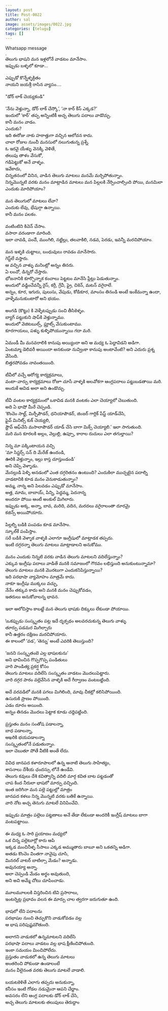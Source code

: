 ```yaml
---
layout: post
title: Post-0022
author: sal
image: assets/images/0022.jpg
categories: [telugu]
tags: []
---
```

Whatsapp message  <br>
 .  <br>
 తెలుగు భాషని మన ఇళ్లలోనే వాడటం మానేసాం.  <br>
 ఇప్పుడు బళ్ళలో కూడా...  <br>
   <br>
 ఎప్పుడో కొన్నేళ్ళక్రితం  <br>
 నాయని జయశ్రీ రాసిన వ్యాసం....  <br>
   <br>
 "డోర్ లాక్ చెయ్యకండి"  <br>
   <br>
 ‘నేను వెళ్తున్నా, డోర్ లాక్ చేస్కో’, ‘నా కార్ కీస్ ఎక్కడ?’  <br>
 ఇందులో ‘కార్’ తప్ప అన్నింటికీ అచ్చ తెలుగు పదాలు వాడొచ్చు.  <br>
 కానీ మనం వాడం.  <br>
 ఎందుకు?  <br>
 ఇది ఈరోజు నాకు హఠాత్తుగా వచ్చిన ఆలోచన కాదు.  <br>
 చాలా రోజుల నుంచీ మనసులో నలుగుతున్న ప్రశ్నే.  <br>
 ఓ ఇరవై యేళ్ళు వెనక్కి వెళితే,  <br>
 తలుపు తాళం వేసుకో,  <br>
 గడిపెట్టుకో అనే వాళ్ళం.  <br>
 ఇవేకాదు,  <br>
 చిన్నతనంలో వినిన, వాడిన తెలుగు మాటలు మనమే మర్చిపోతున్నాం.  <br>
 నిన్నమొన్నటి వరకు మనం మాట్లాడిన మాటలు మన పిల్లలకి నేర్పించాల్సింది పోయి, మనమిలా ఎందుకు మారిపోయాం?  <br>
   <br>
 మన తెలుగులో మాటలు లేవా?  <br>
 ఎందుకు లేవు, భేషుగ్గా ఉన్నాయి.  <br>
 కానీ మనం పలకం.  <br>
   <br>
 వంటింటిని కిచెన్ చేసాం.  <br>
 వసారా వరండాగా మారింది.  <br>
 ఇలా చావడి, పంౘ, ముంగిలి, నట్టిల్లు, తలవాకిలి, నడవ, పెరడు, ఇవన్నీ మరచిపోయాం.  <br>
   <br>
 మన ఇళ్ళకి చుట్టాలు, బంధువులు రావడం మానేసారు.  <br>
 గెస్ట్‌లే వస్తారు.  <br>
 ఆ వచ్చిన వాళ్ళు మనింట్లో అన్నం తినరు.  <br>
 ఏ లంచో, డిన్నరో చేస్తారు.  <br>
 భోజనానికి కూర్చొన్నాక కంచాలు పెట్టటం మానేసి ప్లేట్లు పెడుతున్నాం.  <br>
 అందులో వడ్డించేవన్నీ రైస్, కర్రీ, గ్రేవీ, ఫ్రై, చికెన్, మటన్ వగైరాలే.  <br>
 అన్నం, కూర, ఇగురు, పులుసు, వేపుడు, కోడికూర, మాంసం తినండి అంటే ఇంకేమన్నా ఉందా,  <br>
 వాళ్ళేమనుకుంటారో అని భయం.  <br>
   <br>
 అంగడి (కొట్టు) కి వెళ్ళేటప్పుడు సంచి తీసికెళ్ళం.  <br>
 బ్యాగ్ పట్టుకుని షాప్‍కి వెళ్తున్నాము.  <br>
 అందులో వెజిటబుల్స్, ఫ్రూట్స్ వేసుకుంటాము.  <br>
 కూరగాయలు, పళ్ళు కుళ్ళిపోయున్నాయి గదా మరి.  <br>
   <br>
 ఏమండీ మీ మనవరాలికి కానుపు అయ్యిందా అని ఆ మధ్య ఓ పెద్దావిడని అడిగా.  <br>
 ఏంటమ్మా డెలివరీ అయిందా అనకుండా నువ్వింకా కానుపు అంటావేంటి? అని ఎదురు ప్రశ్న వేసింది.  <br>
 బిత్తరపోవడం నావంతయింది.  <br>
   <br>
 టీవీలో వచ్చే ఆరోగ్య కార్యక్రమాలు,  <br>
 వంటా-వార్పు కార్యక్రమాలు రోజూ చూసే వాళ్ళకి అలవోకగా ఆంగ్లపదాలు పట్టుబడతాయి మరి.  <br>
 అందుకే ఆవిడ అలా అని ఉండొచ్చు.  <br>
   <br>
 టీవీ వంటల కార్యక్రమంలో ఒకావిడ మనకి వంటకం ఎలా చెయ్యాలో చెబుతుంది.  <br>
 అది ఏ భాషో మీరే చెప్పండి.  <br>
 ‘కొంచెం సాల్ట్, మిర్చీపౌడర్, ధనియాపౌడర్, జింజర్ గార్లిక్ పేస్ట్ యాడ్‍చేసి,  <br>
 ఫైవ్ మినిట్స్ కుక్ చెయ్యలి,  <br>
 స్టౌవ్ ఆఫ్‍చేసి మసాలాపౌడర్ యాడ్ చేసి బాగా మిక్స్ చెయ్యాలి.’ ఇలా సాగుతుంది.  <br>
 మరి మన కూరలకి అల్లం, వెల్లుల్లి, ఉప్పూ, కారాల రుచులు ఎలా తగుల్తాయి?  <br>
   <br>
 నిన్న మా పక్కింటాయన వచ్చి  <br>
 ‘మా సిస్టర్స్ సన్ ది మేరేజ్ ఉందండి,  <br>
 ఊరికి వెళ్తున్నాం, ఇల్లు కాస్త చూస్తుండండి’  <br>
 అని చెప్పి వెళ్ళాడు.  <br>
 మేనల్లుడి పెళ్ళి అనడంలో ఎంత దగ్గరితనం ఉంటుంది? ఎందుకిలా ముచ్చటైన పదాల్ని వాడటానికి కూడ మనం వెనుకాడుతున్నాం?  <br>
 అమ్మ, నాన్న అని పిలవడం ఎప్పుడో మానేసాం.  <br>
 అత్త, మామ, బాబాయ్, పిన్ని, పెద్దమ్మ, పెదనాన్న  <br>
 అందరూ పోయి ఆంటీ అంకుల్ మిగిలారు.  <br>
 ఇప్పుడు అక్క, అన్నా, బావ, మరిది, వదిన, మరదలు వగైరాలంతా దూరమై  <br>
 కజిన్స్ అయిపోయారు.  <br>
   <br>
 పిల్లల్ని బడికి పంపడం కూడ మానేసాం.  <br>
 స్కూల్‍కే పంపిస్తాం.  <br>
 సరే బడికి వెళ్ళాక వాళ్ళకి ఎలాగూ ఇంగ్లీషులో మాట్లాడక తప్పదు.  <br>
 ఇంటి దగ్గరన్నా తెలుగు మాటలు మాట్లాడాలని అనుకోము.  <br>
   <br>
 మనం ఎందుకు నిన్నటి వరకు వాడిన తెలుగు మాటలని వదిలేస్తున్నాం?  <br>
 ఎక్కువ ఇంగ్లీషు పదాలు వాడితే మనకి సమాజంలో గౌరవం లభిస్తుంది అనుకుంటున్నామా?  <br>
 తెలుగు మాటలు మనకి మొరటుగా ఎందుకనిపిస్తున్నాయి?  <br>
 ఇది పరభాషా వ్యామోహం మాత్రమే కాదు.  <br>
 నాకూ ఇంగ్లీషు ముక్కలు వచ్చు,  <br>
 నేనేం తక్కువ కాదు అని మనకి మనం చెప్పుకోవడం,  <br>
 ఇతరులు అనుకోవాలన్న భావన.  <br>
   <br>
 ఇలా ఆలోచిస్తాం కాబట్టే మన తెలుగు భాషకు దిక్కులు లేకుండా పోయాయి.  <br>
   <br>
 \ఒకప్పుడు సంస్కృతం పట్ల ఇదే దృక్పథం అలవరచుకున్న తెలుగు వాళ్ళు  <br>
 తూర్పు పడమర మిగిల్చారు  <br>
 కానీ ఉత్తరం దక్షిణం మరచిపోయారు.  <br>
 ఈ కాలంలో ‘వడ’, ‘తెన్ను’ అంటే ఎవరికి తెలుస్తుంది?  <br>
   <br>
 ‘జనని సంస్కృతంబె ఎల్ల భాషలకును’  <br>
 అని భావించిన గొప్పగొప్ప పండితులు  <br>
 వారి పాండిత్య ప్రకర్ష కోసం  <br>
 తెలుగు మాటలు వదిలేసి సంస్కృతం వాడటం మొదలుపెట్టారు.  <br>
 వారి దగ్గర పాఠం వల్లెవేసిన వాళ్ళకి అదే గీర్వాణం వంటబట్టింది.  <br>
   <br>
 అదే వరవడిలో మనకి పగలు మిగిలింది, మావు చీకట్లో కలిసిపోయింది.  <br>
 ఉసురుకి ప్రాణం పోయింది.  <br>
 ఎడం దూరం అయింది.  <br>
 అన్నం తినడం మొదలు పెట్టాక కూడు చద్దిపట్టింది.  <br>
   <br>
 ప్రస్తుతం మనం సంతోష పడాలన్నా,  <br>
 బాధ పడాలన్నా,  <br>
 ఆఖరికి భయపడాలన్నా  <br>
 సంస్కృతంలోనే పడుతున్నాం.  <br>
 ఇలా చెబుతూ పోతే వీటికి అంతే లేదు.  <br>
   <br>
 వివిధ జానపద కళారూపాలలో ఉన్న ఆనాటి తెలుగు సాహిత్యం,  <br>
 శాసనాలు దేశీయ ఛందస్సు లోనే ఉండేవి.  <br>
 తెలుగు కవులు దేశి కవిత్వాన్ని వదిలి మార్గ కవిత బాట పట్టడంతో  <br>
 చాప కింద నీరులా భాషలో మార్పు వచ్చింది.  <br>
 ఇంత జరిగినా మన పల్లె పట్టుల్లో మాత్రం  <br>
 జానపద కళలు నిన్న మొన్నటి వరకు బతికే ఉన్నాయి.  <br>
 వారి నోట అచ్చ తెనుగు మాటలే వినిపించేవి.  <br>
   <br>
 ఇప్పుడు మాత్రం పల్లెలు పట్టణాలు అనే తేడా లేకుండా అందరికీ ఇంగ్లీష్ మాటలు బాగా వంటపట్టాయి.  <br>
   <br>
 ఈ మధ్య ఓ సారి ప్రయాణం మధ్యలో  <br>
 ఒక చిన్న పల్లెటూర్లో కారు ఆపి  <br>
 ఇక్కడ మంచినీళ్ళ సీసాలు ఎక్కడ అమ్ముతారు బాబూ అని ఒకతన్ని అడిగా.  <br>
 అతడు కొంచెం వింతగా నావైపు చూసి,  <br>
 మినరల్ వాటర్ బాటిల్సా మేడం? అన్నాడు.  <br>
 అవునయ్యా అన్నా.  <br>
 అలా చెప్పండి మేడం అర్థం అవుతుంది,  <br>
 అని అవి అమ్మే చోటు చూపించాడు.  <br>
   <br>
 మూలమూలలకి విస్తరించిన టివి ప్రసారాలు,  <br>
 ఇంటర్నెట్ల ప్రభావం వలన ఈ మార్పు చాల త్వరగా జరుగుతూ ఉంది.  <br>
   <br>
 భాషలో లేని పదాలను  <br>
 పరభాషల నుంచి తెచ్చుకొని వాడుకోవడం వల్ల  <br>
 ఆ భాష పరిపుష్టమౌతుంది.  <br>
   <br>
 అలాగని వాడుకలో ఉన్నమాటలని వదిలేసి  <br>
 పరభాషా పదాలు వాడటం వల్ల భాష క్షీణించిపోతుంది.  <br>
 ఇంకా సమయం మించిపోలేదు.  <br>
 ప్రస్తుతం వాడుకలో ఉన్న తెలుగు మాటలు  <br>
 అంతరించి పోకుండా ఉండాలంటే  <br>
 మనం వీలైనంత వరకు తెలుగు మాటలే వాడాలి.  <br>
   <br>
 బయటకెళితే ఎలాగు తప్పదు అనుకున్నా,  <br>
 కనీసం ఇంటి గోడల నడుమైనా ఆపని చేద్దాం.  <br>
 అవసరం లేని ఆంగ్ల పదాలకు డోర్ లాక్ చేసి,  <br>
 అచ్చ తెలుగు మాటలకు తలుపులు తెరుద్దాం